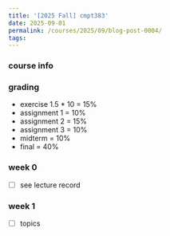 ```yaml
---
title: '[2025 Fall] cmpt383'
date: 2025-09-01
permalink: /courses/2025/09/blog-post-0004/
tags: 
---
```


### course info


### grading
- exercise 1.5 * 10 = 15%
- assignment 1 = 10%
- assignment 2 = 15%
- assignment 3 = 10%
- midterm = 10%
- final = 40%

### week 0
- [ ] see lecture record 


### week 1
- [ ] topics